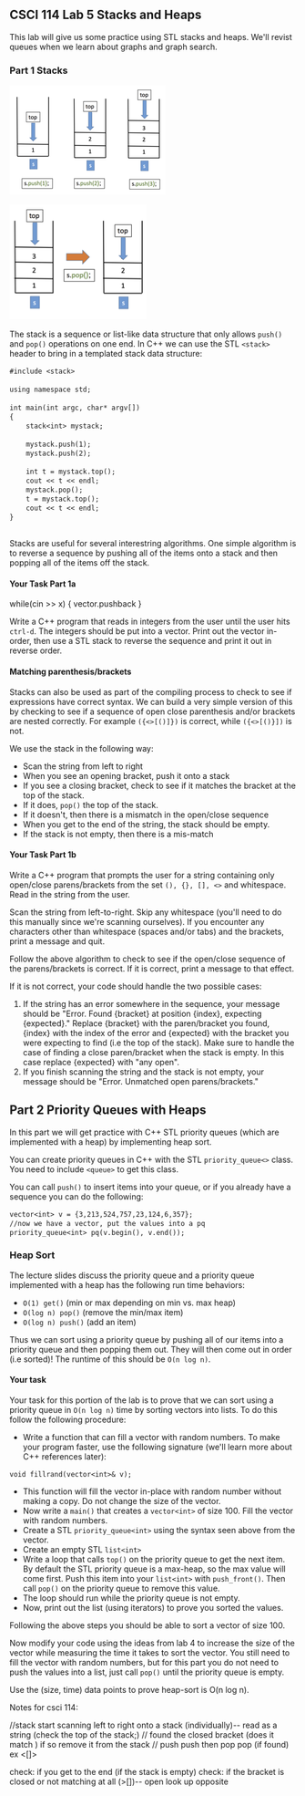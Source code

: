 ## CSCI 114 Lab 5 Stacks and Heaps

This lab will give us some practice using STL stacks and heaps. We'll revist queues when we learn about graphs and graph search.

### Part 1 Stacks

![](stack1.png)

![](stack2.png)

The stack is a sequence or list-like data structure that only allows `push()` and `pop()` operations on one end. In C++ we can use the STL `<stack>` header to bring in a templated stack data structure:

```
#include <stack>

using namespace std;

int main(int argc, char* argv[])
{
    stack<int> mystack;
    
    mystack.push(1);
    mystack.push(2);
    
    int t = mystack.top();
    cout << t << endl;
    mystack.pop();
    t = mystack.top();
    cout << t << endl;
}    
    
```
Stacks are useful for several interestring algorithms. One simple algorithm is to reverse a sequence by pushing all of the items onto a stack and then popping all of the items off the stack.

#### Your Task Part 1a

while(cin >> x) {
    vector.pushback
}

Write a C++ program that reads in integers from the user until the user hits `ctrl-d`. The integers should be put into a vector. Print out the vector in-order, then use a STL stack to reverse the sequence and print it out in reverse order.

#### Matching parenthesis/brackets

Stacks can also be used as part of the compiling process to check to see if expressions have correct syntax. We can build a very simple version of this by checking to see if a sequence of open close parenthesis and/or brackets are nested correctly. For example `({<>[()]})` is correct, while `({<>[()}])` is not.

We use the stack in the following way:

* Scan the string from left to right
* When you see an opening bracket, push it onto a stack
* If you see a closing bracket, check to see if it matches the bracket at the top of the stack.
* If it does, `pop()` the top of the stack.
* If it doesn't, then there is a mismatch in the open/close sequence
* When you get to the end of the string, the stack should be empty.
* If the stack is not empty, then there is a mis-match

#### Your Task Part 1b

Write a C++ program that prompts the user for a string containing only open/close parens/brackets from the set `(), {}, [], <>` and whitespace. Read in the string from the user.

Scan the string from left-to-right. Skip any whitespace (you'll need to do this manually since we're scanning ourselves). If you encounter any characters other than whitespace (spaces and/or tabs) and the brackets, print a message and quit.

Follow the above algorithm to check to see if the open/close sequence of the parens/brackets is correct. If it is correct, print a message to that effect.

If it is not correct, your code should handle the two possible cases:

1. If the string has an error somewhere in the sequence, your message should be "Error. Found {bracket} at position {index}, expecting {expected}." Replace {bracket} with the paren/bracket you found, {index} with the index of the error and {expected} with the bracket you were expecting to find (i.e the top of the stack). Make sure to handle the case of finding a close paren/bracket when the stack is empty. In this case replace {expected} with "any open".
2. If you finish scanning the string and the stack is not empty, your message should be "Error. Unmatched open parens/brackets."

## Part 2 Priority Queues with Heaps

In this part we will get practice with C++ STL priority queues (which are implemented with a heap) by implementing heap sort.

You can create priority queues in C++ with the STL `priority_queue<>` class. You need to include `<queue>` to get this class.

You can call `push()` to insert items into your queue, or if you already have a sequence you can do the following:

```
vector<int> v = {3,213,524,757,23,124,6,357};
//now we have a vector, put the values into a pq
priority_queue<int> pq(v.begin(), v.end());
```

### Heap Sort

The lecture slides discuss the priority queue and a priority queue implemented with a heap has the following run time behaviors:

* `O(1) get()` (min or max depending on min vs. max heap)
* `O(log n) pop()` (remove the min/max item)
* `O(log n) push()` (add an item)

Thus we can sort using a priority queue by pushing all of our items into a priority queue and then popping them out. They will then come out in order (i.e sorted)! The runtime of this should be `O(n log n)`.

#### Your task

Your task for this portion of the lab is to prove that we can sort using a priority queue in `O(n log n)` time by sorting vectors into lists. To do this follow the following procedure:

* Write a function that can fill a vector with random numbers. To make your program faster, use the following signature (we'll learn more about C++ references later):

```
void fillrand(vector<int>& v);
```
* This function will fill the vector in-place with random number without making a copy. Do not change the size of the vector.
* Now write a `main()` that creates a `vector<int>` of size 100. Fill the vector with random numbers.
* Create a STL `priority_queue<int>` using the syntax seen above from the vector.
* Create an empty STL `list<int>`
* Write a loop that calls `top()` on the priority queue to get the next item. By default the STL priority queue is a max-heap, so the max value will come first. Push this item into your `list<int>` with `push_front()`. Then call `pop()` on the priority queue to remove this value.
* The loop should run while the priority queue is not empty.
* Now, print out the list (using iterators) to prove you sorted the values.

Following the above steps you should be able to sort a vector of size 100.

Now modify your code using the ideas from lab 4 to increase the size of the vector while measuring the time it takes to sort the vector. You still need to fill the vector with random numbers, but for this part you do not need to push the values into a list, just call `pop()` until the priority queue is empty.

Use the (size, time) data points to prove heap-sort is O(n log n).



Notes for csci 114:

//stack start scanning left to right onto a stack (individually)-- read as a string (check the top of the stack;)
// found the closed bracket (does it match ) if so remove it from the stack
// push push then pop pop (if found) ex <[]>

check: if you get to the end (if the stack is empty)
check: if the bracket is closed or not matching at all (>[])-- open 
look up opposite